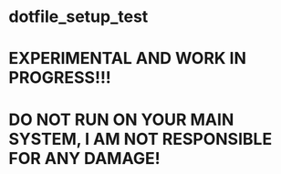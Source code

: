 # dotfile_setup_test


# EXPERIMENTAL AND WORK IN PROGRESS!!!
# DO NOT RUN ON YOUR MAIN SYSTEM, I AM NOT RESPONSIBLE FOR ANY DAMAGE!

